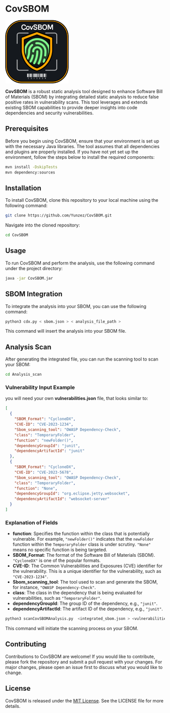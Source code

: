 # CovSBOM

<img src="logo.png" width="200">

**CovSBOM** is a robust static analysis tool designed to enhance Software Bill of Materials (SBOM) by integrating detailed static analysis to reduce false positive rates in vulnerability scans. This tool leverages and extends existing SBOM capabilities to provide deeper insights into code dependencies and security vulnerabilities.

## Prerequisites

Before you begin using CovSBOM, ensure that your environment is set up with the necessary Java libraries. The tool assumes that all dependencies and plugins are properly installed. If you have not yet set up the environment, follow the steps below to install the required components:

```bash
mvn install -DskipTests
mvn dependency:sources
```

## Installation

To install CovSBOM, clone this repository to your local machine using the following command:

```bash
git clone https://github.com/Yunzez/CovSBOM.git
```

Navigate into the cloned repository:

```bash
cd CovSBOM
```

## Usage

To run CovSBOM and perform the analysis, use the following command under the project directory:

```bash
java -jar CovSBOM.jar
```

## SBOM Integration

To integrate the analysis into your SBOM, you can use the following command:

```bash
python3 cdx.py < sbom.json > < analysis_file_path >
```

This command will insert the analysis into your SBOM file.

## Analysis Scan

After generating the integrated file, you can run the scanning tool to scan your SBOM:

```bash
cd Analysis_scan
```

### Vulnerability Input Example

you will need your own **vulnerabilities.json** file, that looks similar to:

```json
[
  {
    "SBOM_Format": "CycloneDX",
    "CVE-ID": "CVE-2023-1234",
    "Sbom_scanning_tool": "OWASP Dependency-Check",
    "class": "TemporaryFolder",
    "function": "newFolder()",
    "dependencyGroupId": "junit",
    "dependencyArtifactId": "junit"
  },
  {
    "SBOM_Format": "CycloneDX",
    "CVE-ID": "CVE-2023-5678",
    "Sbom_scanning_tool": "OWASP Dependency-Check",
    "class": "TemporaryFolder",
    "function": "None",
    "dependencyGroupId": "org.eclipse.jetty.websocket",
    "dependencyArtifactId": "websocket-server"
  }
]
```

### Explanation of Fields

- **function**: Specifies the function within the class that is potentially vulnerable. For example, `"newFolder()"` indicates that the `newFolder` function within the `TemporaryFolder` class is under scrutiny. `"None"` means no specific function is being targeted.
- **SBOM_Format**: The format of the Software Bill of Materials (SBOM). `"CycloneDX"` is one of the popular formats.
- **CVE-ID**: The Common Vulnerabilities and Exposures (CVE) identifier for the vulnerability. This is a unique identifier for the vulnerability, such as `"CVE-2023-1234"`.
- **Sbom_scanning_tool**: The tool used to scan and generate the SBOM, for instance, `"OWASP Dependency-Check"`.
- **class**: The class in the dependency that is being evaluated for vulnerabilities, such as `"TemporaryFolder"`.
- **dependencyGroupId**: The group ID of the dependency, e.g., `"junit"`.
- **dependencyArtifactId**: The artifact ID of the dependency, e.g., `"junit"`.

```bash
python3 scanCovSBOMAnalysis.py  <integrated_sbom.json > <vulnerabilities.json > <output.json >
```

This command will initiate the scanning process on your SBOM.

## Contributing

Contributions to CovSBOM are welcome! If you would like to contribute, please fork the repository and submit a pull request with your changes. For major changes, please open an issue first to discuss what you would like to change.

## License

CovSBOM is released under the [MIT License](LICENSE). See the LICENSE file for more details.
